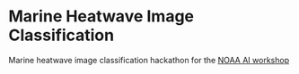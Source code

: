 # Marine Heatwave Image Classification
Marine heatwave image classification hackathon for the [NOAA AI workshop](https://2021noaaaiworkshop.sched.com)
